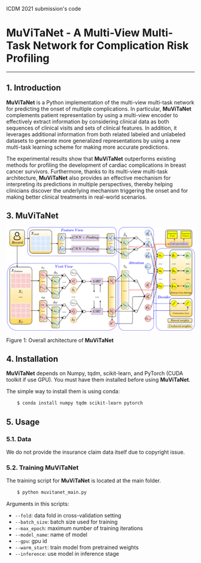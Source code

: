 ICDM 2021 submission's code

# MuViTaNet - A Multi-View Multi-Task Network for Complication Risk Profiling
-----------------------------------------------------------------

## 1. Introduction
**MuViTaNet** is a Python implementation of the multi-view multi-task network for predicting the onset of multiple 
complications. In particular, **MuViTaNet** complements patient representation by using a multi-view encoder to effectively 
extract information by considering clinical data as both sequences of clinical visits and sets of clinical features. 
In addition, it leverages additional information from both related labeled and unlabeled datasets to generate more 
generalized representations by using a new multi-task learning scheme for making more accurate predictions.

The experimental results show that **MuViTaNet** outperforms existing methods for profiling the development of 
cardiac complications in breast cancer survivors. Furthermore, thanks to its multi-view multi-task architecture, 
**MuViTaNet** also provides an effective mechanism for interpreting its predictions in multiple perspectives, thereby 
helping clinicians discover the underlying mechanism triggering the onset and for making better clinical treatments in 
real-world scenarios.

## 3. MuViTaNet

![alt text](docs/muvitanet.png "DeepCE")

Figure 1: Overall architecture of **MuViTaNet**

## 4. Installation

**MuViTaNet** depends on Numpy, tqdm, scikit-learn, and PyTorch (CUDA toolkit if use GPU). 
You must have them installed before using **MuViTaNet**.

The simple way to install them is using conda:

```sh
	$ conda install numpy tqdm scikit-learn pytorch
```
## 5. Usage

### 5.1. Data

We do not provide the insurance claim data itself due to copyright issue.

### 5.2. Training MuViTaNet

The training script for **MuViTaNet** is located at the main folder.

```sh
    $ python muvitanet_main.py 
```

Arguments in this scripts:

* ``--fold``:       data fold in cross-validation setting
* ``--batch_size``:         batch size used for training
* ``--max_epoch``:        maximum number of training iterations
* ``--model_name``:        name of model
* ``--gpu``:      gpu id
* ``--warm_start``: train model from pretrained weights
* ``--inference``:       use model in inference stage
